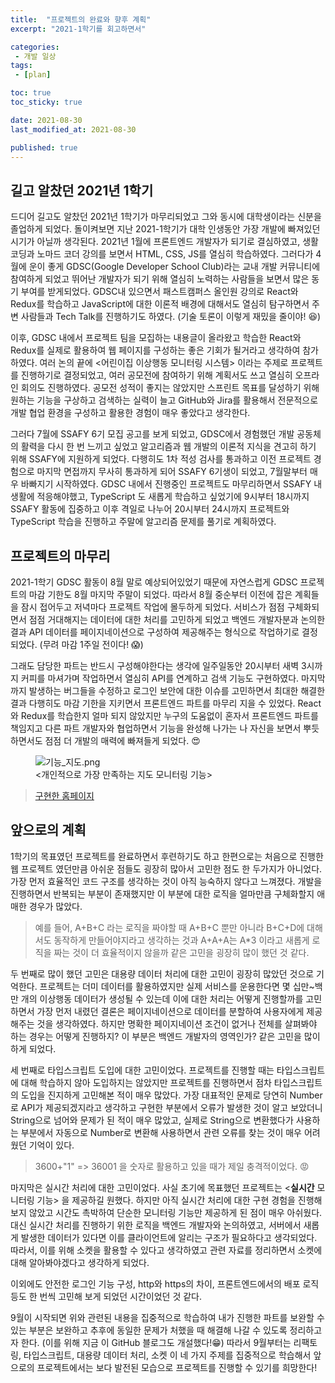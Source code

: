 ```yaml
---
title:  "프로젝트의 완료와 향후 계획"
excerpt: "2021-1학기를 회고하면서"

categories:
 - 개발 일상
tags:
 - [plan]

toc: true
toc_sticky: true

date: 2021-08-30
last_modified_at: 2021-08-30

published: true
---
```


## 길고 알찼던 2021년 1학기

드디어 길고도 알찼던 2021년 1학기가 마무리되었고 그와 동시에 대학생이라는 신분을 졸업하게 되었다. 돌이켜보면 지난 2021-1학기가 대학 인생동안 가장 개발에 빠져있던 시기가 아닐까 생각된다.
2021년 1월에 프론트엔드 개발자가 되기로 결심하였고, 생활코딩과 노마드 코더 강의를 보면서 HTML, CSS, JS를 열심히 학습하였다.
그러다가 4월에 운이 좋게 GDSC(Google Developer School Club)라는 교내 개발 커뮤니티에 참여하게 되었고 뛰어난 개발자가 되기 위해 열심히 노력하는 사람들을 보면서 많은 동기 부여를 받게되었다.
GDSC내 있으면서 패스트캠퍼스 올인원 강의로 React와 Redux를 학습하고 JavaScript에 대한 이론적 배경에 대해서도 열심히 탐구하면서
주변 사람들과 Tech Talk를 진행하기도 하였다. (기술 토론이 이렇게 재밌을 줄이야! 😆)

이후, GDSC 내에서 프로젝트 팀을 모집하는 내용글이 올라왔고 학습한 React와 Redux를 실제로 활용하여 웹 페이지를 구성하는 좋은 기회가 될거라고 생각하여 참가하였다.
여러 논의 끝에 &lt;어린이집 이상행동 모니터링 시스템&gt; 이라는 주제로 프로젝트를 진행하기로 결정되었고, 여러 공모전에 참여하기 위해 계획서도 쓰고 열심히 오프라인 회의도 진행하였다.
공모전 성적이 좋지는 않았지만 스프린트 목표를 달성하기 위해 원하는 기능을 구상하고 검색하는 실력이 늘고 GitHub와 Jira를 활용해서 전문적으로 개발 협업 환경을 구성하고
활용한 경험이 매우 좋았다고 생각한다.

그러다 7월에 SSAFY 6기 모집 공고를 보게 되었고, GDSC에서 경험했던 개발 공동체의 활력을 다시 한 번 느끼고 싶었고 알고리즘과 웹 개발의 이론적 지식을 견고히 하기 위해 SSAFY에 지원하게 되었다.
다행히도 1차 적성 검사를 통과하고 이전 프로젝트 경험으로 마지막 면접까지 무사히 통과하게 되어 SSAFY 6기생이 되었고, 7월말부터 매우 바빠지기 시작하였다.
GDSC 내에서 진행중인 프로젝트도 마무리하면서 SSAFY 내 생활에 적응해야했고, TypeScript 도 새롭게 학습하고 싶었기에
9시부터 18시까지 SSAFY 활동에 집중하고 이후 격일로 나누어 20시부터 24시까지 프로젝트와 TypeScript 학습을 진행하고 주말에 알고리즘 문제를 풀기로 계획하였다.

## 프로젝트의 마무리

2021-1학기 GDSC 활동이 8월 말로 예상되어있었기 때문에 자연스럽게 GDSC 프로젝트의 마감 기한도 8월 마지막 주말이 되었다.
따라서 8월 중순부터 이전에 잡은 계획들을 잠시 접어두고 저녁마다 프로젝트 작업에 몰두하게 되었다.
서비스가 점점 구체화되면서 점점 거대해지는 데이터에 대한 처리를 고민하게 되었고 백엔드 개발자분과 논의한 결과 API 데이터를 페이지네이션으로 구성하여 제공해주는 형식으로 작업하기로 결정되었다.
(무려 마감 1주일 전이다! 😱)

그래도 담당한 파트는 반드시 구성해야한다는 생각에 일주일동안 20시부터 새벽 3시까지 커피를 마셔가며 작업하면서 열심히 API를 연계하고 검색 기능도 구현하였다.
마지막까지 발생하는 버그들을 수정하고 로그인 보안에 대한 이슈를 고민하면서 최대한 해결한 결과 다행히도 마감 기한을 지키면서 프론트엔드 파트를 마무리 지을 수 있었다.
React와 Redux를 학습한지 얼마 되지 않았지만 누구의 도움없이 혼자서 프론트엔드 파트를 책임지고 다른 파트 개발자와 협업하면서 기능을 완성해 나가는 나 자신을 보면서 뿌듯하면서도
점점 더 개발의 매력에 빠져들게 되었다. 😍

<figure>
  <img src='{{ "/assets/images/2021-08-30/기능_지도.png" }}' alt='기능_지도.png'>
  <figcaption>&lt;개인적으로 가장 만족하는 지도 모니터링 기능&gt;</figcaption>
</figure>

> [구현한 홈페이지](http://kids-keeper.s3-website.ap-northeast-2.amazonaws.com/)

## 앞으로의 계획

1학기의 목표였던 프로젝트를 완료하면서 후련하기도 하고 한편으로는 처음으로 진행한 웹 프로젝트 였던만큼 아쉬운 점들도 굉장히 많아서 고민한 점도 한 두가지가 아니었다.
가장 먼저 효율적인 코드 구조를 생각하는 것이 아직 능숙하지 않다고 느껴졌다. 개발을 진행하면서 반복되는 부분이 존재했지만 이 부분에 대한 로직을 얼마만큼 구체화할지 애매한 경우가 많았다.

> 예를 들어, A+B+C 라는 로직을 짜야할 때 A+B+C 뿐만 아니라 B+C+D에 대해서도 동작하게 만들어야지라고 생각하는 것과 A+A+A는 A*3 이라고 새롭게 로직을 짜는 것이 더 효율적이지
> 않을까 같은 고민을 굉장히 많이 했던 것 같다.

두 번째로 많이 했던 고민은 대용량 데이터 처리에 대한 고민이 굉장히 많았던 것으로 기억한다. 프로젝트는 더미 데이터를 활용하였지만 실제 서비스를 운용한다면
몇 십만~백만 개의 이상행동 데이터가 생성될 수 있는데 이에 대한 처리는 어떻게 진행할까를 고민하면서 가장 먼저 내렸던 결론은 페이지네이션으로 데이터를
분할하여 사용자에게 제공해주는 것을 생각하였다. 하지만 명확한 페이지네이션 조건이 없거나 전체를 살펴봐야 하는 경우는 어떻게 진행하지? 이 부분은 백엔드 개발자의 영역인가?
같은 고민을 많이 하게 되었다.

세 번째로 타입스크립트 도입에 대한 고민이었다. 프로젝트를 진행할 때는 타입스크립트에 대해 학습하지 않아 도입하지는 않았지만 프로젝트를 진행하면서 점차
타입스크립트의 도입을 진지하게 고민해본 적이 매우 많았다. 가장 대표적인 문제로 당연히 Number로 API가 제공되겠지라고 생각하고 구현한 부분에서 오류가 발생한 것이
알고 보았더니 String으로 넘어와 문제가 된 적이 매우 많았고, 실제로 String으로 변환했다가 사용하는 부분에서 자동으로 Number로 변환해 사용하면서 관련 오류를
찾는 것이 매우 어려웠던 기억이 있다.

> 3600+"1" => 36001 을 숫자로 활용하고 있을 때가 제일 충격적이었다. 😡

마지막은 실시간 처리에 대한 고민이었다. 사실 초기에 목표했던 프로젝트는 <**실시간** 모니터링 기능> 을 제공하길 원했다.
하지만 아직 실시간 처리에 대한 구현 경험을 진행해보지 않았고 시간도 촉박하여 단순한 모니터링 기능만 제공하게 된 점이 매우 아쉬웠다.
대신 실시간 처리를 진행하기 위한 로직을 백엔드 개발자와 논의하였고, 서버에서 새롭게 발생한 데이터가 있다면 이를 클라이언트에 알리는 구조가 필요하다고 생각되었다.
따라서, 이를 위해 소켓을 활용할 수 있다고 생각하였고 관련 자료를 정리하면서 소켓에 대해 알아봐야겠다고 생각하게 되었다.

이외에도 안전한 로그인 기능 구성, http와 https의 차이, 프론트엔드에서의 배포 로직 등도 한 번씩 고민해 보게 되었던 시간이었던 것 같다.

9월이 시작되면 위와 관련된 내용을 집중적으로 학습하여 내가 진행한 파트를 보완할 수 있는 부분은 보완하고 추후에 동일한 문제가 처했을 때 해결해 나갈 수 있도록 정리하고자 한다.
(이를 위해 지금 이 GitHub 블로그도 개설했다!😁)
따라서 9월부터는 리팩토링, 타입스크립트, 대용량 데이터 처리, 소켓 이 네 가지 주제를 집중적으로 학습해서 앞으로의 프로젝트에서는 보다 발전된 모습으로 프로젝트를 진행할 수 있기를 희망한다!
